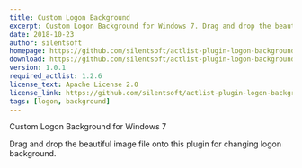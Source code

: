 ```yaml
---
title: Custom Logon Background
excerpt: Custom Logon Background for Windows 7. Drag and drop the beautiful image file onto this plugin for changing logon background.
date: 2018-10-23
author: silentsoft
homepage: https://github.com/silentsoft/actlist-plugin-logon-background
download: https://github.com/silentsoft/actlist-plugin-logon-background/releases/download/v1.0.1/logon-background-1.0.1.jar
version: 1.0.1
required_actlist: 1.2.6
license_text: Apache License 2.0
license_link: https://github.com/silentsoft/actlist-plugin-logon-background/blob/master/LICENSE.txt
tags: [logon, background]
---
```


Custom Logon Background for Windows 7

Drag and drop the beautiful image file onto this plugin for changing logon background.